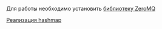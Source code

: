 Для работы необходимо установить [библиотеку ZeroMQ](https://zeromq.org/download/)

[Реализация hashmap](https://github.com/DavidLeeds/hashmap)